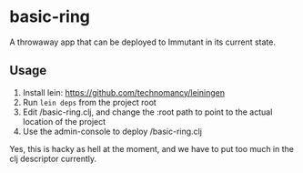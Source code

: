# basic-ring

A throwaway app that can be deployed to Immutant in its current state.

## Usage

1. Install lein: https://github.com/technomancy/leiningen
2. Run `lein deps` from the project root
3. Edit <root>/basic-ring.clj, and change the :root path to point to the actual location of the project
4. Use the admin-console to deploy <root>/basic-ring.clj

Yes, this is hacky as hell at the moment, and we have to put too much in
the clj descriptor currently.

